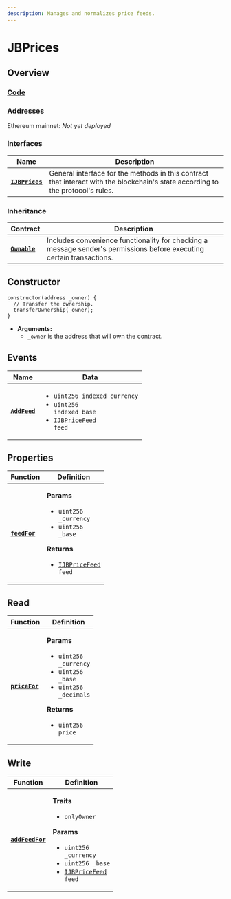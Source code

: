 ```yaml
---
description: Manages and normalizes price feeds.
---
```


# JBPrices

## Overview

### [Code](https://github.com/jbx-protocol/juice-contracts-v2/blob/main/contracts/JBPrices.sol)

### **Addresses**

Ethereum mainnet: _Not yet deployed_

### **Interfaces**

| Name                                             | Description                                                                                                                              |
| ------------------------------------------------ | ---------------------------------------------------------------------------------------------------------------------------------------- |
| [**`IJBPrices`**](/api/interfaces/ijbprices.md) | General interface for the methods in this contract that interact with the blockchain's state according to the protocol's rules. |

### **Inheritance**

| Contract                                                                  | Description                                                                                                                              |
| ------------------------------------------------------------------------- | ---------------------------------------------------------------------------------------------------------------------------------------- |
| [**`Ownable`**](https://docs.openzeppelin.com/contracts/4.x/api/access#Ownable) | Includes convenience functionality for checking a message sender's permissions before executing certain transactions. |

## Constructor

```
constructor(address _owner) {
  // Transfer the ownership.
  transferOwnership(_owner);
}
```

* **Arguments:**
  * `_owner` is the address that will own the contract.

## Events

| Name                               | Data                                                                                                                                                                                    |
| ---------------------------------- | --------------------------------------------------------------------------------------------------------------------------------------------------------------------------------------- |
| [**`AddFeed`**](/api/contracts/jbprices/events/addfeed.md) | <ul><li><code>uint256 indexed currency</code></li><li><code>uint256 indexed base</code></li><li><code>[IJBPriceFeed](/api/interfaces/ijbpricefeed.md) feed</code></li></ul> |

## Properties

| Function                                                          | Definition                                                                                                                                                                                                |
| ----------------------------------------------------------------- | --------------------------------------------------------------------------------------------------------------------------------------------------------------------------------------------------------- |
| [**`feedFor`**](/api/contracts/jbprices/properties/feedfor.md)                            | <p><strong>Params</strong></p><ul><li><code>uint256 _currency</code></li><li><code>uint256 _base</code></li></ul><p><strong>Returns</strong></p><ul><li><code>[IJBPriceFeed](/api/interfaces/ijbpricefeed.md) feed</code></li></ul> |

## Read

| Function                                 | Definition                                                                                                                                                                                   |
| ---------------------------------------- | -------------------------------------------------------------------------------------------------------------------------------------------------------------------------------------------- |
| [**`priceFor`**](read/pricefor.md) | <p><strong>Params</strong></p><ul><li><code>uint256 _currency</code></li><li><code>uint256 _base</code></li><li><code>uint256 _decimals</code></li></ul><p><strong>Returns</strong></p><ul><li><code>uint256 price</code></li></ul> |

## Write

| Function                             | Definition                                                                                                                                                                                                                               |
| ------------------------------------ | ---------------------------------------------------------------------------------------------------------------------------------------------------------------------------------------------------------------------------------------- |
| [**`addFeedFor`**](/api/contracts/jbprices/write/addfeed.md) | <p><strong>Traits</strong></p><ul><li><code>onlyOwner</code></li></ul><p><strong>Params</strong></p><ul><li><code>uint256 _currency</code></li><li><code>uint256 _base</code></li><li><code>[IJBPriceFeed](/api/interfaces/ijbpricefeed.md) feed</code></li></ul> |
